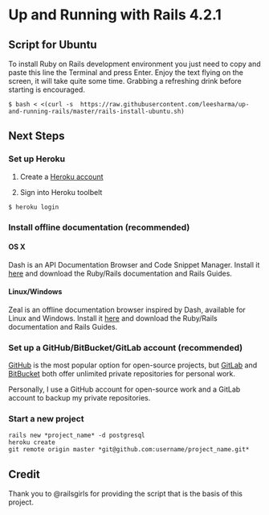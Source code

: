 # Up and Running with Rails 4.2.1

## Script for Ubuntu

To install Ruby on Rails development environment you just need to copy and paste this line the Terminal and press Enter. Enjoy the text flying on the screen, it will take quite some time. Grabbing a refreshing drink before starting is encouraged.

    $ bash < <(curl -s  https://raw.githubusercontent.com/leesharma/up-and-running-rails/master/rails-install-ubuntu.sh)

## Next Steps

### Set up Heroku

1. Create a [Heroku account][heroku]

[heroku]: https://heroku.com/

2. Sign into Heroku toolbelt

```bash
$ heroku login
```

### Install offline documentation (recommended)

#### OS X
Dash is an API Documentation Browser and Code Snippet Manager. Install it [here][dash] and download the Ruby/Rails documentation and Rails Guides.

[dash]: https://kapeli.com/dash

#### Linux/Windows
Zeal is an offline documentation browser inspired by Dash, available for Linux and Windows. Install it [here][zeal] and download the Ruby/Rails documentation and Rails Guides.

[zeal]: http://zealdocs.org

### Set up a GitHub/BitBucket/GitLab account (recommended)

[GitHub][gh] is the most popular option for open-source projects, but [GitLab][gl] and 
[BitBucket][bb] both offer unlimited private repositories for personal work. 

[gh]: https://github.com
[gl]: https://gitlab.com
[bb]: https://bitbucket.com

Personally, I use a GitHub account for open-source work and a GitLab account to backup my
private repositories.

### Start a new project

    rails new *project_name* -d postgresql
    heroku create
    git remote origin master *git@github.com:username/project_name.git*

## Credit

Thank you to @railsgirls for providing the script that is the basis of this project.





